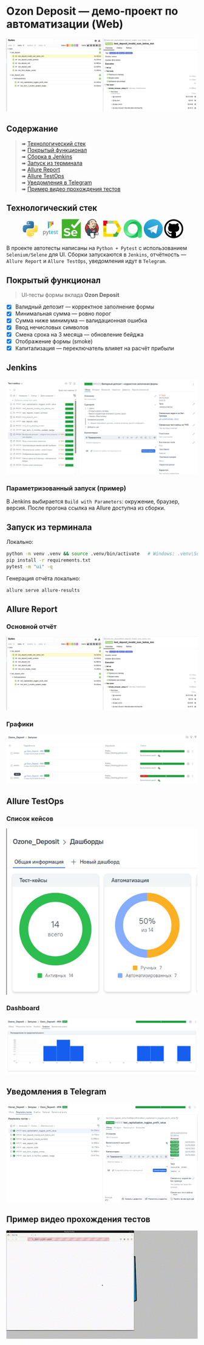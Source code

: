 # Ozon Deposit — демо‑проект по автоматизации (Web)

<p align="center">
<img title="Allure Overview" src="images/allure_overview.png">
</p>

## Содержание
> ➠ [Технологический стек](#технологический-стек)  
> ➠ [Покрытый функционал](#покрытый-функционал)  
> ➠ [Сборка в Jenkins](#jenkins)  
> ➠ [Запуск из терминала](#запуск-из-терминала)  
> ➠ [Allure Report](#allure-report)  
> ➠ [Allure TestOps](#allure-testops)  
> ➠ [Уведомления в Telegram](#уведомления-в-telegram)  
> ➠ [Пример видео прохождения тестов](#пример-видео-прохождения-тестов)

## Технологический стек
<p align="center">
<img src="images/logos/python-original.svg" width="50" height="50" alt="Python"/>
<img src="images/logos/pytest.png" width="50" height="50" alt="Pytest"/>
<img src="images/logos/selenium.png" width="50" height="50" alt="Selenium/Selene"/>
<img src="images/logos/jenkins.png" width="50" height="50" alt="Jenkins"/>
<img src="images/logos/allure_report.png" width="50" height="50" alt="Allure Report"/>
<img src="images/logos/allure_testops.png" width="50" height="50" alt="Allure TestOps"/>
<img src="images/logos/tg.png" width="50" height="50" alt="Telegram"/>
<img src="images/logos/github.png" width="50" height="50" alt="GitHub"/>
</p>

В проекте автотесты написаны на <code>Python + Pytest</code> с использованием <code>Selenium/Selene</code> для UI. 
Сборки запускаются в <code>Jenkins</code>, отчётность — <code>Allure Report</code> и <code>Allure TestOps</code>, уведомления идут в <code>Telegram</code>.

## Покрытый функционал
> UI‑тесты формы вклада <strong>Ozon Deposit</strong>

- [x] Валидный депозит — корректное заполнение формы
- [x] Минимальная сумма — ровно порог
- [x] Сумма ниже минимума — валидационная ошибка
- [x] Ввод нечисловых символов
- [x] Смена срока на 3 месяца — обновление бейджа
- [x] Отображение формы (smoke)
- [x] Капитализация — переключатель влияет на расчёт прибыли

## Jenkins
<p align="center">
<img src="images/jenkins_runs.png" alt="Jenkins runs">
</p>

### Параметризованный запуск (пример)
В Jenkins выбирается <code>Build with Parameters</code>: окружение, браузер, версия. После прогона ссылка на Allure доступна из сборки.

## Запуск из терминала
Локально:
```bash
python -m venv .venv && source .venv/bin/activate   # Windows: .venv\Scripts\activate
pip install -r requirements.txt
pytest -m "ui" -q
```

Генерация отчёта локально:
```bash
allure serve allure-results
```

## Allure Report
### Основной отчёт
<p align="center">
<img src="images/allure_overview.png" alt="Allure overview">
</p>

### Графики
<p align="center">
<img src="images/allure_graph.png" alt="Allure graphs">
</p>

## Allure TestOps
### Список кейсов
<p align="center">
<img src="images/testops_cases.png" alt="TestOps cases">
</p>

### Dashboard
<p align="center">
<img src="images/testops_dash.png" alt="TestOps dashboard">
</p>

## Уведомления в Telegram
<p align="center">
<img src="images/tg_notification.png" alt="Telegram notification" height="260">
</p>

## Пример видео прохождения тестов
<p align="center">
<img src="images/ozon_autotest.gif" alt="Autotest video gif">
</p>
